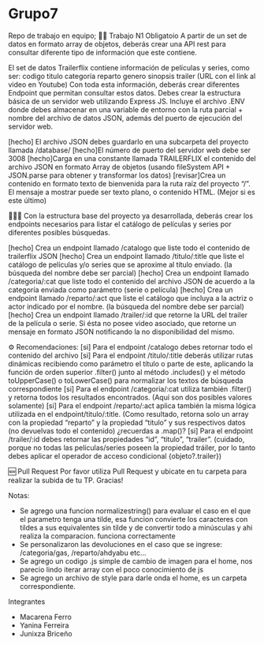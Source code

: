 # Grupo7
Repo de trabajo en equipo; 
🏃‍♀️ Trabajo N1 Obligatoio
A partir de un set de datos en formato array de objetos, deberás crear una API rest para consultar diferente tipo de información que este contiene.

El set de datos Trailerflix contiene información de películas y series, como ser:
codigo
titulo
categoría
reparto
genero
sinopsis
trailer (URL con el link al video en Youtube)
Con toda esta información, deberás crear diferentes Endpoint que permitan consultar estos datos. Debes crear la estructura básica de un servidor web utilizando Express JS. Incluye el archivo .ENV donde debes almacenar en una variable de entorno con la ruta parcial + nombre del archivo de datos JSON, además del puerto de ejecución del servidor web.

[hecho] El archivo JSON debes guardarlo en una subcarpeta del proyecto llamada /database/
[hecho]El número de puerto del servidor web debe ser 3008
[hecho]Carga en una constante llamada TRAILERFLIX el contenido del archivo JSON en formato Array de objetos (usando fileSystem API + JSON.parse para obtener y transformar los datos)
[revisar]Crea un contenido en formato texto de bienvenida para la ruta raíz del proyecto “/”. El mensaje a mostrar puede ser texto plano, o contenido HTML. (Mejor si es este último)

👩🏻‍⚕️ Con la estructura base del proyecto ya desarrollada, deberás crear los endpoints necesarios para listar el catálogo de películas y series por diferentes posibles búsquedas.

[hecho] Crea un endpoint llamado /catalogo que liste todo el contenido de trailerflix JSON
[hecho] Crea un endpoint llamado /titulo/:title que liste el catálogo de películas y/o series que se aproxime al título enviado. (la búsqueda del nombre debe ser parcial)
[hecho] Crea un endpoint llamado /categoria/:cat que liste todo el contenido del archivo JSON de acuerdo a la categoría enviada como parámetro (serie o película)
[hecho] Crea un endpoint llamado /reparto/:act que liste el catálogo que incluya a la actriz o actor indicado por el nombre. (la búsqueda del nombre debe ser parcial)
[hecho] Crea un endpoint llamado /trailer/:id que retorne la URL del trailer de la película o serie. Si ésta no posee video asociado, que retorne un mensaje en formato JSON notificando la no disponibilidad del mismo.

⚙️ Recomendaciones:
[si] Para el endpoint /catalogo debes retornar todo el contenido del archivo
[si] Para el endpoint /titulo/:title deberás utilizar rutas dinámicas recibiendo como parámetro el título o parte de este, aplicando la función de orden superior .filter() junto al método .includes() y el método toUpperCase() o toLowerCase() para normalizar los textos de búsqueda correspondiente
[si] Para el endpoint /categoria/:cat utiliza también .filter() y retorna todos los resultados encontrados. (Aquí son dos posibles valores solamente)
[si] Para el endpoint /reparto/:act aplica también la misma lógica utilizada en el endpoint/titulo/:title. (Como resultado, retorna solo un array con la propiedad “reparto” y la propiedad “titulo” y sus respectivos datos (no devuelvas todo el contenido) ¿recuerdas a .map()?
[si] Para el endpoint /trailer/:id debes retornar las propiedades “id”, “titulo”, “trailer”. (cuidado, porque no todas las películas/series poseen la propiedad tráiler, por lo tanto debes aplicar el operador de acceso condicional {objeto?.trailer})

🆕 Pull Request
Por favor utiliza Pull Request y ubicate en tu carpeta para realizar la subida de tu TP. Gracias!

Notas:
- Se agrego una funcion normalizestring() para evaluar el caso en el que el parametro tenga una tilde, esa funcion convierte los caracteres con tildes a sus equivalentes sin tilde y de convertir todo a minúsculas y ahi realiza la comparacion. funciona correctamente
- Se personalizaron las devoluciones en el caso que se ingrese: /categoria/gas, /reparto/ahdyabu etc...
- Se agrego un codigo .js simple de cambio de imagen para el home, nos parecio lindo iterar array con el poco conocimiento de js
- Se agrego un archivo de style para darle onda el home, es un carpeta correspondiente.


Integrantes
- Macarena Ferro
- Yanina Ferreira
- Junixza Briceño